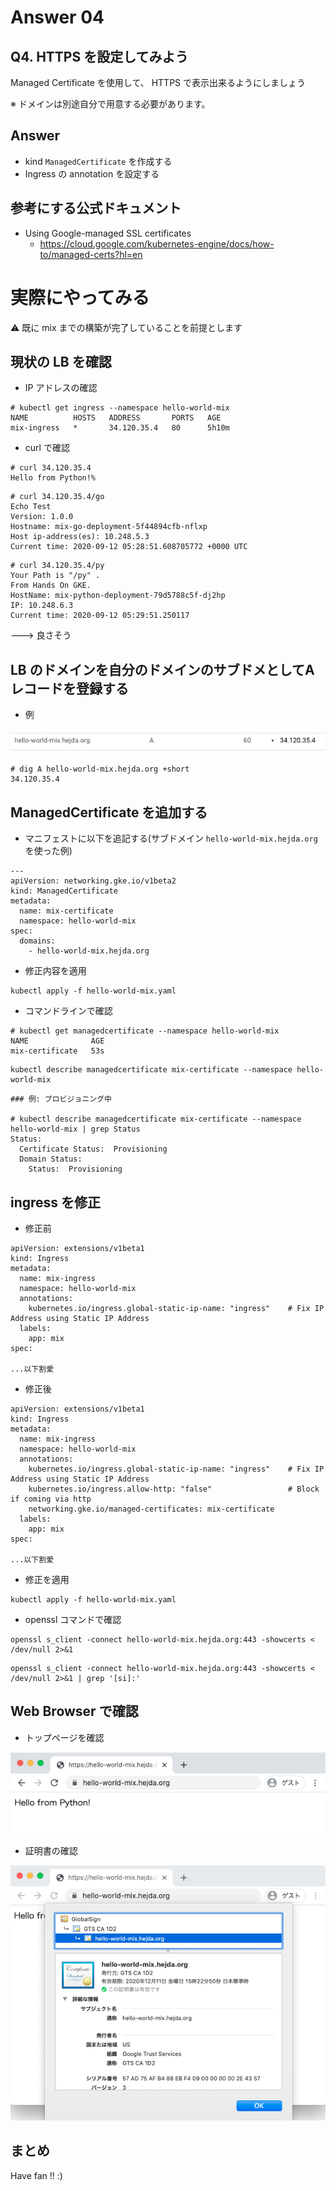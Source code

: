 # Answer 04

## Q4. HTTPS を設定してみよう

Managed Certificate を使用して、 HTTPS で表示出来るようにしましょう

※ ドメインは別途自分で用意する必要があります。

## Answer

+ kind `ManagedCertificate` を作成する 
+ Ingress の annotation を設定する

## 参考にする公式ドキュメント

+ Using Google-managed SSL certificates
  + https://cloud.google.com/kubernetes-engine/docs/how-to/managed-certs?hl=en

# 実際にやってみる

:warning: 既に mix までの構築が完了していることを前提とします

## 現状の LB を確認

+ IP アドレスの確認

```
# kubectl get ingress --namespace hello-world-mix
NAME          HOSTS   ADDRESS       PORTS   AGE
mix-ingress   *       34.120.35.4   80      5h10m
```

+ curl で確認

```
# curl 34.120.35.4
Hello from Python!%
```
```
# curl 34.120.35.4/go
Echo Test
Version: 1.0.0
Hostname: mix-go-deployment-5f44894cfb-nflxp
Host ip-address(es): 10.248.5.3
Current time: 2020-09-12 05:28:51.608705772 +0000 UTC
```
```
# curl 34.120.35.4/py
Your Path is "/py" .
From Hands On GKE.
HostName: mix-python-deployment-79d5788c5f-dj2hp
IP: 10.248.6.3
Current time: 2020-09-12 05:29:51.250117
```

---> 良さそう

## LB のドメインを自分のドメインのサブドメとしてAレコードを登録する

+ 例

![](./img/answer-04_01.png)

```
# dig A hello-world-mix.hejda.org +short
34.120.35.4
```

## ManagedCertificate を追加する

+ マニフェストに以下を追記する(サブドメイン `hello-world-mix.hejda.org` を使った例)

```
---
apiVersion: networking.gke.io/v1beta2
kind: ManagedCertificate
metadata:
  name: mix-certificate
  namespace: hello-world-mix
spec:
  domains:
    - hello-world-mix.hejda.org
```

+ 修正内容を適用

```
kubectl apply -f hello-world-mix.yaml
```

+ コマンドラインで確認

```
# kubectl get managedcertificate --namespace hello-world-mix
NAME              AGE
mix-certificate   53s
```
```
kubectl describe managedcertificate mix-certificate --namespace hello-world-mix
```
```
### 例: プロビジョニング中

# kubectl describe managedcertificate mix-certificate --namespace hello-world-mix | grep Status
Status:
  Certificate Status:  Provisioning
  Domain Status:
    Status:  Provisioning
```

## ingress を修正

+ 修正前

```
apiVersion: extensions/v1beta1
kind: Ingress
metadata:
  name: mix-ingress
  namespace: hello-world-mix
  annotations:
    kubernetes.io/ingress.global-static-ip-name: "ingress"    # Fix IP Address using Static IP Address
  labels:
    app: mix
spec:

...以下割愛
```

+ 修正後

```
apiVersion: extensions/v1beta1
kind: Ingress
metadata:
  name: mix-ingress
  namespace: hello-world-mix
  annotations:
    kubernetes.io/ingress.global-static-ip-name: "ingress"    # Fix IP Address using Static IP Address
    kubernetes.io/ingress.allow-http: "false"                 # Block if coming via http
    networking.gke.io/managed-certificates: mix-certificate
  labels:
    app: mix
spec:

...以下割愛
```

+ 修正を適用

```
kubectl apply -f hello-world-mix.yaml
```

+ openssl コマンドで確認

```
openssl s_client -connect hello-world-mix.hejda.org:443 -showcerts < /dev/null 2>&1
```
```
openssl s_client -connect hello-world-mix.hejda.org:443 -showcerts < /dev/null 2>&1 | grep '[si]:'
```

## Web Browser で確認

+ トップページを確認

![](./img/answer-04_02.png)

+ 証明書の確認

![](./img/answer-04_03.png)

## まとめ

Have fan !! :)
 
